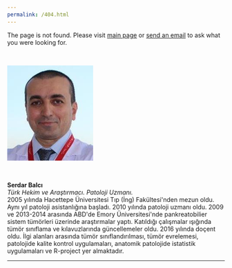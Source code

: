 ```yaml
---
permalink: /404.html
---
```


The page is not found. Please visit [main page](https://www.serdarbalci.com/) or [send an email](mailto:serdarbalci@serdarbalci.com) to ask what you were looking for.


<br>

[![Doç. Dr. Serdar Balcı, Patoloji Uzmanı](/img/docdrserdarbalcijpg_b2d2.jpg)](https://www.memorial.com.tr/doktorlar/serdar-balci-k)


<br>

**Serdar Balcı**  
*Türk Hekim ve Araştırmacı. Patoloji Uzmanı.*  
2005 yılında Hacettepe Üniversitesi Tıp (İng) Fakültesi'nden mezun oldu. Aynı yıl patoloji asistanlığına başladı. 2010 yılında patoloji uzmanı oldu. 2009 ve 2013-2014 arasında ABD'de Emory Üniversitesi'nde pankreatobilier sistem tümörleri üzerinde araştırmalar yaptı. Katıldığı çalışmalar ışığında tümör sınıflama ve kılavuzlarında güncellemeler oldu. 2016 yılında doçent oldu.
İlgi alanları arasında tümör sınıflandırılması, tümör evrelemesi, patolojide kalite kontrol uygulamaları, anatomik patolojide istatistik uygulamaları ve R-project yer almaktadır.

---




